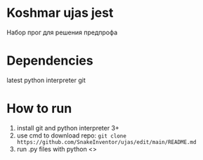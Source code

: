 # Koshmar ujas jest
Набор прог для решения предпрофа
# Dependencies
latest python interpreter
git
# How to run
1) install git and python interpreter 3+
2) use cmd to download repo:
```git clone https://github.com/SnakeInventor/ujas/edit/main/README.md```
3) run .py files with python <>
